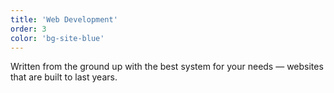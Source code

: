 ```yaml
---
title: 'Web Development'
order: 3
color: 'bg-site-blue'
---
```

Written from the ground up with the best system for your needs — websites that are built to last years.
